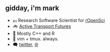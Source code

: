 ## gidday, i'm mark


- :euro: Research Software Scientist for [rOpenSci](https://ropensci.org)
- :bike: [Active Transport Futures](https://github.com/atfutures)
- :loudspeaker: Mostly C++ and R
- :hammer: vim + tmux. always.
- :left_speech_bubble: [twitter](https://twitter.com/bikesRdata), [:globe_with_meridians:](https://mpadge.github.io)
